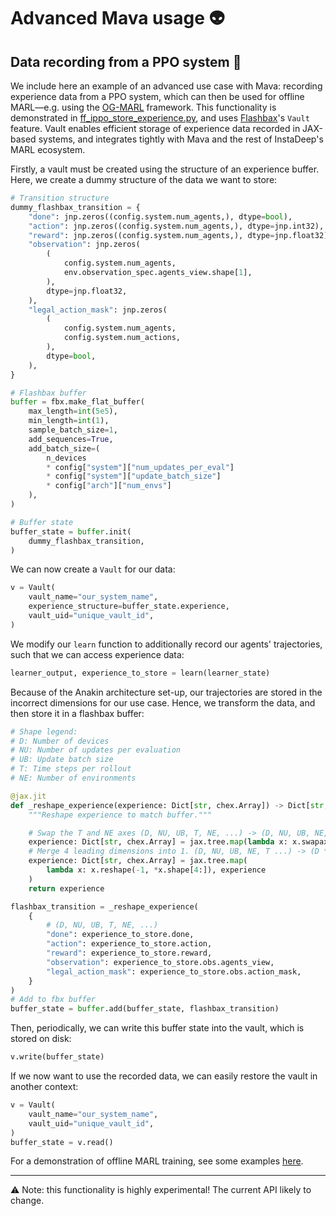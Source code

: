 # Advanced Mava usage 👽
## Data recording from a PPO system 🔴
We include here an example of an advanced use case with Mava: recording experience data from a PPO system, which can then be used for offline MARL—e.g. using the [OG-MARL](https://github.com/instadeepai/og-marl) framework. This functionality is demonstrated in [ff_ippo_store_experience.py](./ff_ippo_store_experience.py), and uses [Flashbax](https://github.com/instadeepai/flashbax)'s `Vault` feature. Vault enables efficient storage of experience data recorded in JAX-based systems, and integrates tightly with Mava and the rest of InstaDeep's MARL ecosystem.

Firstly, a vault must be created using the structure of an experience buffer. Here, we create a dummy structure of the data we want to store:
```py
# Transition structure
dummy_flashbax_transition = {
    "done": jnp.zeros((config.system.num_agents,), dtype=bool),
    "action": jnp.zeros((config.system.num_agents,), dtype=jnp.int32),
    "reward": jnp.zeros((config.system.num_agents,), dtype=jnp.float32),
    "observation": jnp.zeros(
        (
            config.system.num_agents,
            env.observation_spec.agents_view.shape[1],
        ),
        dtype=jnp.float32,
    ),
    "legal_action_mask": jnp.zeros(
        (
            config.system.num_agents,
            config.system.num_actions,
        ),
        dtype=bool,
    ),
}

# Flashbax buffer
buffer = fbx.make_flat_buffer(
    max_length=int(5e5),
    min_length=int(1),
    sample_batch_size=1,
    add_sequences=True,
    add_batch_size=(
        n_devices
        * config["system"]["num_updates_per_eval"]
        * config["system"]["update_batch_size"]
        * config["arch"]["num_envs"]
    ),
)

# Buffer state
buffer_state = buffer.init(
    dummy_flashbax_transition,
)
```

We can now create a `Vault` for our data:
```py
v = Vault(
    vault_name="our_system_name",
    experience_structure=buffer_state.experience,
    vault_uid="unique_vault_id",
)
```

We modify our `learn` function to additionally record our agents' trajectories, such that we can access experience data:
```py
learner_output, experience_to_store = learn(learner_state)
```

Because of the Anakin architecture set-up, our trajectories are stored in the incorrect dimensions for our use case. Hence, we transform the data, and then store it in a flashbax buffer:
```py
# Shape legend:
# D: Number of devices
# NU: Number of updates per evaluation
# UB: Update batch size
# T: Time steps per rollout
# NE: Number of environments

@jax.jit
def _reshape_experience(experience: Dict[str, chex.Array]) -> Dict[str, chex.Array]:
    """Reshape experience to match buffer."""

    # Swap the T and NE axes (D, NU, UB, T, NE, ...) -> (D, NU, UB, NE, T, ...)
    experience: Dict[str, chex.Array] = jax.tree.map(lambda x: x.swapaxes(3, 4), experience)
    # Merge 4 leading dimensions into 1. (D, NU, UB, NE, T ...) -> (D * NU * UB * NE, T, ...)
    experience: Dict[str, chex.Array] = jax.tree.map(
        lambda x: x.reshape(-1, *x.shape[4:]), experience
    )
    return experience

flashbax_transition = _reshape_experience(
    {
        # (D, NU, UB, T, NE, ...)
        "done": experience_to_store.done,
        "action": experience_to_store.action,
        "reward": experience_to_store.reward,
        "observation": experience_to_store.obs.agents_view,
        "legal_action_mask": experience_to_store.obs.action_mask,
    }
)
# Add to fbx buffer
buffer_state = buffer.add(buffer_state, flashbax_transition)
```

Then, periodically, we can write this buffer state into the vault, which is stored on disk:
```py
v.write(buffer_state)
```

If we now want to use the recorded data, we can easily restore the vault in another context:
```py
v = Vault(
    vault_name="our_system_name",
    vault_uid="unique_vault_id",
)
buffer_state = v.read()
```

For a demonstration of offline MARL training, see some examples [here](https://github.com/instadeepai/og-marl/tree/feat/vault).

---
⚠️ Note: this functionality is highly experimental! The current API likely to change.
